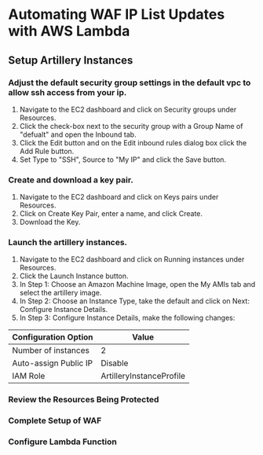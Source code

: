 # Automating WAF IP List Updates with AWS Lambda

## Setup Artillery Instances

### Adjust the default security group settings in the default vpc to allow ssh access from your ip.
    
1. Navigate to the EC2 dashboard and click on Security groups under Resources.
2. Click the check-box next to the security group with a Group Name of "defualt" and open the Inbound tab.
3. Click the Edit button and on the Edit inbound rules dialog box click the Add Rule button. 
4. Set Type to "SSH", Source to "My IP" and click the Save button.

### Create and download a key pair.
    
1. Navigate to the EC2 dashboard and click on Keys pairs under Resources.
2. Click on Create Key Pair, enter a name, and click Create.
3. Download the Key.

### Launch the artillery instances.
    
1. Navigate to the EC2 dashboard and click on Running instances under Resources.
2. Click the Launch Instance button.
3. In Step 1: Choose an Amazon Machine Image, open the My AMIs tab and select the artillery image.
4. In Step 2: Choose an Instance Type, take the default and click on Next: Configure Instance Details.
5. In Step 3: Configure Instance Details, make the following changes:

Configuration Option | Value
---------------------|------
Number of instances | 2
Auto-assign Public IP | Disable
IAM Role | ArtilleryInstanceProfile

### Review the Resources Being Protected
### Complete Setup of WAF
### Configure Lambda Function
